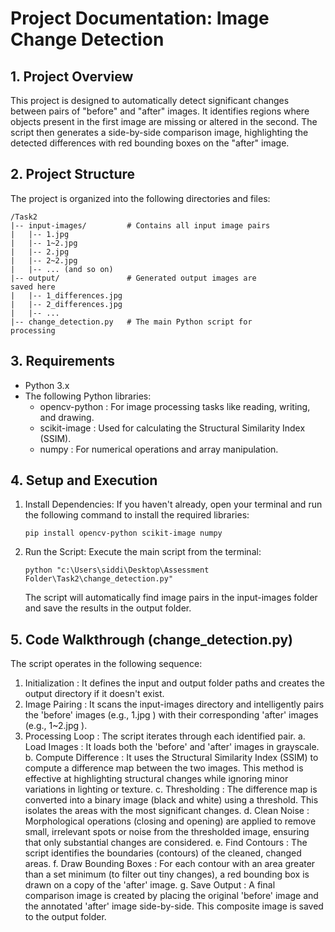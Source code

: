 ﻿
# Project Documentation: Image Change Detection
## 1. Project Overview
This project is designed to automatically detect significant changes between pairs of "before" and "after" images. It identifies regions where objects present in the first image are missing or altered in the second. The script then generates a side-by-side comparison image, highlighting the detected differences with red bounding boxes on the "after" image.

## 2. Project Structure
The project is organized into the following directories and files:

```
/Task2
|-- input-images/         # Contains all input image pairs
|   |-- 1.jpg
|   |-- 1~2.jpg
|   |-- 2.jpg
|   |-- 2~2.jpg
|   |-- ... (and so on)
|-- output/               # Generated output images are 
saved here
|   |-- 1_differences.jpg
|   |-- 2_differences.jpg
|   |-- ...
|-- change_detection.py   # The main Python script for 
processing
```
## 3. Requirements
- Python 3.x
- The following Python libraries:
  - opencv-python : For image processing tasks like reading, writing, and drawing.
  - scikit-image : Used for calculating the Structural Similarity Index (SSIM).
  - numpy : For numerical operations and array manipulation.
## 4. Setup and Execution
1. Install Dependencies: If you haven't already, open your terminal and run the following command to install the required libraries:
   
   ```
   pip install opencv-python scikit-image numpy
   ```
2. Run the Script: Execute the main script from the terminal:
   
   ```
   python "c:\Users\siddi\Desktop\Assessment 
   Folder\Task2\change_detection.py"
   ```
   The script will automatically find image pairs in the input-images folder and save the results in the output folder.
## 5. Code Walkthrough (change_detection.py)
The script operates in the following sequence:

1. Initialization : It defines the input and output folder paths and creates the output directory if it doesn't exist.
2. Image Pairing : It scans the input-images directory and intelligently pairs the 'before' images (e.g., 1.jpg ) with their corresponding 'after' images (e.g., 1~2.jpg ).
3. Processing Loop : The script iterates through each identified pair.
   a. Load Images : It loads both the 'before' and 'after' images in grayscale.
   b. Compute Difference : It uses the Structural Similarity Index (SSIM) to compute a difference map between the two images. This method is effective at highlighting structural changes while ignoring minor variations in lighting or texture.
   c. Thresholding : The difference map is converted into a binary image (black and white) using a threshold. This isolates the areas with the most significant changes.
   d. Clean Noise : Morphological operations (closing and opening) are applied to remove small, irrelevant spots or noise from the thresholded image, ensuring that only substantial changes are considered.
   e. Find Contours : The script identifies the boundaries (contours) of the cleaned, changed areas.
   f. Draw Bounding Boxes : For each contour with an area greater than a set minimum (to filter out tiny changes), a red bounding box is drawn on a copy of the 'after' image.
   g. Save Output : A final comparison image is created by placing the original 'before' image and the annotated 'after' image side-by-side. This composite image is saved to the output folder.
